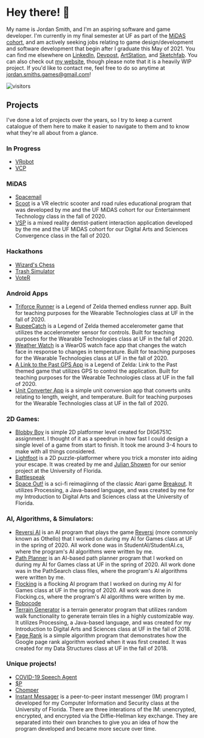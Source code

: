 # Hey there! 👋

<!--
<a href="https://github.com/jordansmithsgames/jordansmithsgames">
  <img align="center" src="https://github-readme-stats.vercel.app/api/top-langs/?username=jordansmithsgames&hide=shaderlab,hlsl&theme=dracula"/>
</a>
<a href="https://github.com/jordansmithsgames/jordansmithsgames">
  <img align="center" src="https://github-readme-stats.vercel.app/api?username=jordansmithsgames&show_icons=true&line_height=27&count_private=true&theme=dracula"/>
</a>
-->

My name is Jordan Smith, and I'm an aspiring software and game developer. I'm currently in my final semester at UF as part of the [MiDAS cohort](https://digitalworlds.ufl.edu/programs/ma-in-digital-arts-sciences/student-profiles/), and am actively seeking jobs relating to game design/development and software development that begin after I graduate this May of 2021. You can find me elsewhere on [LinkedIn](https://www.linkedin.com/in/jordansmithsgames/), [Devpost](https://devpost.com/jordansmithsgames), [ArtStation](https://www.artstation.com/jordansmithsgames), and [Sketchfab](https://sketchfab.com/jordansmithsgames). You can also check out [my website](https://www.jordansmithsgames.com/), though please note that it is a heavily WIP project. If you'd like to contact me, feel free to do so anytime at jordan.smiths.games@gmail.com!

<!--
Here are some of the things I work with often:
Other places you can find me:
### Find me at other places!
- 📄 Working on my [Personal Website](https://www.jordansmithsgames.com/)
- Connecting with others on [LinkedIn](https://www.linkedin.com/in/jordansmithsgames/)
- Sharing my hackathon work on [Devpost](https://devpost.com/jordansmithsgames)
- Collaging my art together at [ArtStation](https://www.artstation.com/jordansmithsgames)
- Uploading my 3D models to [Sketchfab](https://sketchfab.com/jordansmithsgames)
- Reach out to me at jordan.smiths.games@gmail.com
-->
![visitors](https://visitor-badge.glitch.me/badge?page_id=jordansmithsgames/jordansmithsgames)

## Projects
I've done a lot of projects over the years, so I try to keep a current catalogue of them here to make it easier to navigate to them and to know what they're all about from a glance.

### In Progress
- [VRobot](https://github.com/jordansmithsgames/VRobot)
- [VCP](https://github.com/jordansmithsgames/VCP)

### MiDAS
- [Spacemail](https://github.com/jordansmithsgames/Spacemail)
- [Scoot](https://github.com/jordansmithsgames/Scoot) is a VR electric scooter and road rules educational program that was developed by me and the UF MiDAS cohort for our Entertainment Technology class in the fall of 2020.
- [VSP](https://github.com/jordansmithsgames/VSP) is a mixed reality dentist-patient interaction application developed by the me and the UF MiDAS cohort for our Digital Arts and Sciences Convergence class in the fall of 2020.

### Hackathons
- [Wizard's Chess](https://github.com/jordansmithsgames/WizardsChess)
- [Trash Simulator](https://github.com/jordansmithsgames/TrashSimulator)
- [VoteR](https://github.com/jordansmithsgames/VoteR)

### Android Apps
- [Triforce Runner](https://github.com/jordansmithsgames/TriforceRunner) is a Legend of Zelda themed endless runner app. Built for teaching purposes for the Wearable Technologies class at UF in the fall of 2020.
- [RupeeCatch](https://github.com/jordansmithsgames/RupeeCatch) is a Legend of Zelda themed accelerometer game that utilizes the accelerometer sensor for controls. Built for teaching purposes for the Wearable Technologies class at UF in the fall of 2020.
- [Weather Watch](https://github.com/jordansmithsgames/WeatherWatch) is a WearOS watch face app that changes the watch face in response to changes in temperature. Built for teaching purposes for the Wearable Technologies class at UF in the fall of 2020.
- [A Link to the Past GPS App](https://github.com/jordansmithsgames/ALTTPGPSApp) is a Legend of Zelda: Link to the Past themed game that utilizes GPS to control the application. Built for teaching purposes for the Wearable Technologies class at UF in the fall of 2020.
- [Unit Converter App](https://github.com/jordansmithsgames/UnitConverterApp) is a simple unit conversion app that converts units relating to length, weight, and temperature. Built for teaching purposes for the Wearable Technologies class at UF in the fall of 2020.
  
### 2D Games:
- [Blobby Boy](https://github.com/jordansmithsgames/BlobbyBoy) is simple 2D platformer level created for DIG6751C assignment. I thought of it as a speedrun in how fast I could design a single level of a game from start to finish. It took me around 3-4 hours to make with all things considered.
- [Lightfoot](https://github.com/jordansmithsgames/Lightfoot) is a 2D puzzle-platformer where you trick a monster into aiding your escape. It was created by me and [Julian Showen](https://github.com/frardvark) for our senior project at the University of Florida.
- [Battlespeak](https://github.com/jordansmithsgames/Battlespeak)
- [Space Out!](https://github.com/jordansmithsgames/SpaceOut) is a sci-fi reimagiinng of the classic Atari game [Breakout](https://en.wikipedia.org/wiki/Breakout_(video_game)). It utilizes Processing, a Java-based language, and was created by me for my Introduction to Digital Arts and Sciences class at the University of Florida.
  
### AI, Algorithms, & Simulators:
- [Reversi AI](https://github.com/jordansmithsgames/ReversiAI) is an AI program that plays the game [Reversi](https://en.wikipedia.org/wiki/Reversi) (more commonly known as Othello) that I worked on during my AI for Games class at UF in the spring of 2020. All work done was in StudentAI/StudentAI.cs, where the program's AI algorithms were written by me.
- [Path Planner](https://github.com/jordansmithsgames/PathPlanner) is an AI-based path planner program that I worked on during my AI for Games class at UF in the spring of 2020. All work done was in the PathSearch class files, where the program's AI algorithms were written by me.
- [Flocking](https://github.com/jordansmithsgames/Flocking) is a flocking AI program that I worked on during my AI for Games class at UF in the spring of 2020. All work was done in Flocking.cs, where the program's AI algorithms were written by me.
- [Robocode](https://github.com/jordansmithsgames/Robocode) 
- [Terrain Generator](https://github.com/jordansmithsgames/TerrainGenerator) is a terrain generator program that utilizes random walk functionality to generate terrain tiles in a highly customizable way. It utilizes Processing, a Java-based language, and was created for my Introduction to Digital Arts and Sciences class at UF in the fall of 2018.
- [Page Rank](https://github.com/jordansmithsgames/PageRank) is a simple algorithm program that demonstrates how the Google page rank algorithm worked when it was first created. It was created for my Data Structures class at UF in the fall of 2018.
  
### Unique projects!
- [COVID-19 Speech Agent](https://github.com/jordansmithsgames/COVID19SpeechAgent)
- [$P](https://github.com/jordansmithsgames/PDollar)
- [Chomper](https://github.com/Team-7C/Concessions-App)
- [Instant Messager](https://github.com/jordansmithsgames/InstantMessenger) is a peer-to-peer instant messenger (IM) program I developed for my Computer Information and Security class at the University of Florida. There are three interations of the IM: unencrypted, encrypted, and encrypted via the Diffie-Hellman key exchange. They are separated into their own branches to give you an idea of how the program developed and became more secure over time.
<!--
**jordansmithsgames/jordansmithsgames** is a ✨ _special_ ✨ repository because its `README.md` (this file) appears on your GitHub profile.

Here are some ideas to get you started:

- 🔭 I’m currently working on ...
- 🌱 I’m currently learning ...
- 👯 I’m looking to collaborate on ...
- 🤔 I’m looking for help with ...
- 💬 Ask me about ...
- 📫 How to reach me: ...
- 😄 Pronouns: ...
- ⚡ Fun fact: ...
-->
